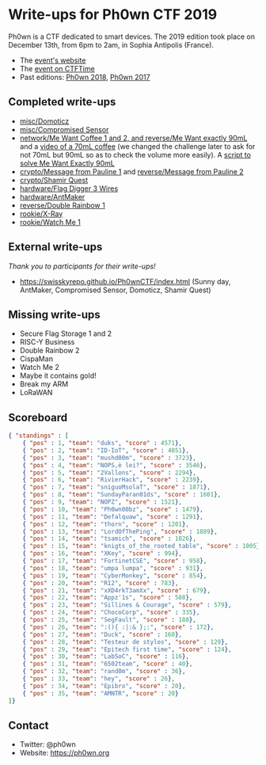 # Write-ups for Ph0wn CTF 2019

Ph0wn is a CTF dedicated to smart devices. The 2019 edition took place on December 13th, from 6pm to 2am, in Sophia Antipolis (France).

- The [event's website](https://ph0wn.org)
- The [event on CTFTime](https://ctftime.org/event/915)
- Past editions: [Ph0wn 2018](https://github.com/cryptax/write-ups-2018/tree/master/ph0wn-2018), [Ph0wn 2017](https://github.com/ctfs/write-ups-2017/tree/master/ph0wn-ctf-2017)

## Completed write-ups

- [misc/Domoticz](https://github.com/ph0wn/writeups/blob/master/2019/misc/domoticz.md)
- [misc/Compromised Sensor](https://github.com/ph0wn/writeups/blob/master/2019/misc/compromised-sensor.md)
- [network/Me Want Coffee 1 and 2, and reverse/Me Want exactly 90mL](https://github.com/ph0wn/writeups/blob/master/2019/network/mewantcoffee-1-2-3.md) and a [video of a 70mL coffee](https://github.com/ph0wn/writeups/blob/master/2019/network/join-coffee-70ml.mp4) (we changed the challenge later to ask for not 70mL but 90mL so as to check the volume more easily). A [script to solve Me Want Exactly 90mL](https://github.com/ph0wn/writeups/blob/master/2019/network/ph0wn-hack.sh)
- [crypto/Message from Pauline 1](https://github.com/ph0wn/writeups/blob/master/2019/crypto/message-pauline-1.md) and [reverse/Message from Pauline 2](https://github.com/ph0wn/writeups/blob/master/2019/reverse/message-pauline-2.md)
- [crypto/Shamir Quest](https://github.com/ph0wn/writeups/blob/master/2019/crypto/shamirquest.md)
- [hardware/Flag Digger 3 Wires](https://github.com/ph0wn/writeups/blob/master/2019/hardware/flagdigger.md)
- [hardware/AntMaker](https://github.com/ph0wn/writeups/blob/master/2019/hardware/partial-antmaker.md)
- [reverse/Double Rainbow 1](https://github.com/ph0wn/writeups/blob/master/2019/reverse/doublerainbow1.md)
- [rookie/X-Ray](https://github.com/ph0wn/writeups/blob/master/2019/rookie/xray.md)
- [rookie/Watch Me 1](https://github.com/ph0wn/writeups/blob/master/2019/rookie/watchme1.md)

## External write-ups

*Thank you to participants for their write-ups!*

- https://swisskyrepo.github.io/Ph0wnCTF/index.html (Sunny day, AntMaker, Compromised Sensor, Domoticz, Shamir Quest)

## Missing write-ups

- Secure Flag Storage 1 and 2
- RISC-Y Business
- Double Rainbow 2
- CispaMan
- Watch Me 2
- Maybe it contains gold!
- Break my ARM
- LoRaWAN


## Scoreboard

```json
{ "standings" : [
	{ "pos" : 1, "team": "duks", "score" : 4571},
	{ "pos" : 2, "team": "ID-IoT", "score" : 4051},
	{ "pos" : 3, "team": "mushd00m", "score" : 3723},
	{ "pos" : 4, "team": "NOPS,è lei?", "score" : 3546},
	{ "pos" : 5, "team": "2Vallons", "score" : 2294},
	{ "pos" : 6, "team": "RivierHack", "score" : 2239},
	{ "pos" : 7, "team": "sniguoMsolaT", "score" : 1871},
	{ "pos" : 8, "team": "SundayParan01ds", "score" : 1601},
	{ "pos" : 9, "team": "NOPZ", "score" : 1521},
	{ "pos" : 10, "team": "Ph0wn00bz", "score" : 1479},
	{ "pos" : 11, "team": "Defalquaw", "score" : 1291},
	{ "pos" : 12, "team": "thorn", "score" : 1201},
	{ "pos" : 13, "team": "LordOfThePing", "score" : 1089},
	{ "pos" : 14, "team": "tsamich", "score" : 1026},
	{ "pos" : 15, "team": "knigts_of_the_rooted_table", "score" : 1005},
	{ "pos" : 16, "team": "XKey", "score" : 994},
	{ "pos" : 17, "team": "FortinetCSE", "score" : 958},
	{ "pos" : 18, "team": "umpa lumpa", "score" : 931},
	{ "pos" : 19, "team": "CyberMonkey", "score" : 854},
	{ "pos" : 20, "team": "R12", "score" : 783},
	{ "pos" : 21, "team": "xXD4rkT3amXx", "score" : 679},
	{ "pos" : 22, "team": "Appz'1s", "score" : 588},
	{ "pos" : 23, "team": "Sillines & Courage", "score" : 579},
	{ "pos" : 24, "team": "ChocoCorp", "score" : 335},
	{ "pos" : 25, "team": "SegFault", "score" : 188},
	{ "pos" : 26, "team": ":(){ :|:& };:", "score" : 172},
	{ "pos" : 27, "team": "Duck", "score" : 160},
	{ "pos" : 28, "team": "Testeur de stylos", "score" : 129},
	{ "pos" : 29, "team": "Epitech first time", "score" : 124},
	{ "pos" : 30, "team": "LabSoC", "score" : 116},
	{ "pos" : 31, "team": "6502team", "score" : 40},
	{ "pos" : 32, "team": "rand0m", "score" : 36},
	{ "pos" : 33, "team": "hey", "score" : 26},
	{ "pos" : 34, "team": "Epibro", "score" : 20},
	{ "pos" : 35, "team": "AMNTR", "score" : 20}
]}
```

## Contact

- Twitter: @ph0wn
- Website: https://ph0wn.org

